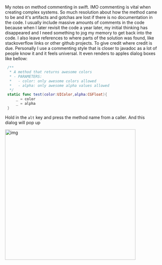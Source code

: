 My notes on method commenting in swift<!--more-->. IMO commenting is vital when creating complex systems. So much resolution about how the method came to be and it's artifacts and gotchas are lost if there is no documentation in the code. I usually include massive amounts of comments in the code because when I later revisit the code a year later, my initial thinking has disappeared and I need something to jog my memory to get back into the code. I also leave references to where parts of the solution was found, like stackoverflow links or other github projects. To give credit where credit is due. Personally I use a commenting style that is closer to javadoc as a lot of people know it and it feels universal. It even renders to apples dialog boxes like bellow:

```swift
 /**
  * A method that returns awesome colors
  * - PARAMETERS:
  *   - color: only awesome colors allowed
  *   - alpha: only awesome alpha values allowed
  */
 static func test(color:UIColor,alpha:CGFloat){
     _ = color
     _ = alpha
 }

```

Hold in the `alt` key and press the method name from a caller. And this dialog will pop up

<img width="430" alt="img" src="https://rawgit.com/stylekit/img/master/Screen Shot 2018-07-31 at 11.07.30.png">